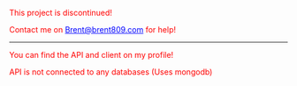<p style="color: red;">This project is discontinued!</p>
<p style="color: red;">Contact me on <a href="mailto:brent@brent809.com" style="color: blue;">Brent@brent809.com</a> for help!<p>
<hr/>
<p style="color: red;">You can find the API and client on my profile!</p>
<p style="color: red;">API is not connected to any databases (Uses mongodb)</p>
